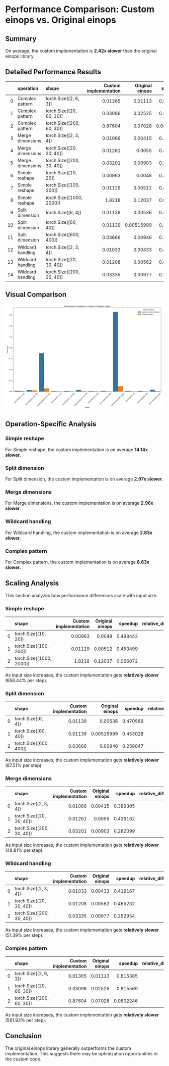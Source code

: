 # Performance Comparison: Custom einops vs. Original einops

## Summary

On average, the custom implementation is **2.42x slower** than the original einops library.

## Detailed Performance Results

|     | operation         | shape                     | Custom implementation | Original einops |   speedup | relative_diff_percent |
| --: | :---------------- | :------------------------ | --------------------: | --------------: | --------: | --------------------: |
|   0 | Complex pattern   | torch.Size([2, 6, 3])     |               0.01365 |         0.01113 |  0.815385 |               22.6415 |
|   1 | Complex pattern   | torch.Size([20, 60, 30])  |               0.03096 |         0.02525 |  0.815569 |               22.6138 |
|   2 | Complex pattern   | torch.Size([200, 60, 30]) |               0.87604 |         0.07028 | 0.0802246 |                1146.5 |
|   3 | Merge dimensions  | torch.Size([2, 3, 4])     |               0.01066 |         0.00415 |  0.389305 |               156.868 |
|   4 | Merge dimensions  | torch.Size([20, 30, 40])  |               0.01261 |          0.0055 |  0.436162 |               129.273 |
|   5 | Merge dimensions  | torch.Size([200, 30, 40]) |               0.03201 |         0.00903 |  0.282099 |               254.485 |
|   6 | Simple reshape    | torch.Size([10, 20])      |               0.00963 |          0.0048 |  0.498442 |               100.625 |
|   7 | Simple reshape    | torch.Size([100, 200])    |               0.01129 |         0.00512 |  0.453499 |               120.508 |
|   8 | Simple reshape    | torch.Size([1000, 2000])  |                1.8218 |         0.12037 |  0.066072 |                1413.5 |
|   9 | Split dimension   | torch.Size([6, 4])        |               0.01139 |         0.00536 |  0.470589 |                 112.5 |
|  10 | Split dimension   | torch.Size([60, 40])      |               0.01139 |      0.00515999 |  0.453028 |               120.737 |
|  11 | Split dimension   | torch.Size([600, 400])    |               0.03666 |         0.00946 |  0.258047 |               287.527 |
|  12 | Wildcard handling | torch.Size([2, 3, 4])     |               0.01033 |         0.00433 |  0.419167 |               138.568 |
|  13 | Wildcard handling | torch.Size([20, 30, 40])  |               0.01208 |         0.00562 |  0.465232 |               114.947 |
|  14 | Wildcard handling | torch.Size([200, 30, 40]) |               0.03335 |         0.00977 |  0.292954 |               241.351 |

## Visual Comparison

![Performance Comparison](performance_comparison.png)

## Operation-Specific Analysis

### Simple reshape

For Simple reshape, the custom implementation is on average **14.14x slower**.

### Split dimension

For Split dimension, the custom implementation is on average **2.97x slower**.

### Merge dimensions

For Merge dimensions, the custom implementation is on average **2.96x slower**.

### Wildcard handling

For Wildcard handling, the custom implementation is on average **2.83x slower**.

### Complex pattern

For Complex pattern, the custom implementation is on average **8.63x slower**.

## Scaling Analysis

This section analyzes how performance differences scale with input size.

### Simple reshape

|     | shape                    | Custom implementation | Original einops |  speedup | relative_diff_percent |
| --: | :----------------------- | --------------------: | --------------: | -------: | --------------------: |
|   0 | torch.Size([10, 20])     |               0.00963 |          0.0048 | 0.498442 |               100.625 |
|   1 | torch.Size([100, 200])   |               0.01129 |         0.00512 | 0.453499 |               120.508 |
|   2 | torch.Size([1000, 2000]) |                1.8218 |         0.12037 | 0.066072 |                1413.5 |

As input size increases, the custom implementation gets **relatively slower** (656.44% per step).

### Split dimension

|     | shape                  | Custom implementation | Original einops |  speedup | relative_diff_percent |
| --: | :--------------------- | --------------------: | --------------: | -------: | --------------------: |
|   0 | torch.Size([6, 4])     |               0.01139 |         0.00536 | 0.470589 |                 112.5 |
|   1 | torch.Size([60, 40])   |               0.01139 |      0.00515999 | 0.453028 |               120.737 |
|   2 | torch.Size([600, 400]) |               0.03666 |         0.00946 | 0.258047 |               287.527 |

As input size increases, the custom implementation gets **relatively slower** (87.51% per step).

### Merge dimensions

|     | shape                     | Custom implementation | Original einops |  speedup | relative_diff_percent |
| --: | :------------------------ | --------------------: | --------------: | -------: | --------------------: |
|   0 | torch.Size([2, 3, 4])     |               0.01066 |         0.00415 | 0.389305 |               156.868 |
|   1 | torch.Size([20, 30, 40])  |               0.01261 |          0.0055 | 0.436162 |               129.273 |
|   2 | torch.Size([200, 30, 40]) |               0.03201 |         0.00903 | 0.282099 |               254.485 |

As input size increases, the custom implementation gets **relatively slower** (48.81% per step).

### Wildcard handling

|     | shape                     | Custom implementation | Original einops |  speedup | relative_diff_percent |
| --: | :------------------------ | --------------------: | --------------: | -------: | --------------------: |
|   0 | torch.Size([2, 3, 4])     |               0.01033 |         0.00433 | 0.419167 |               138.568 |
|   1 | torch.Size([20, 30, 40])  |               0.01208 |         0.00562 | 0.465232 |               114.947 |
|   2 | torch.Size([200, 30, 40]) |               0.03335 |         0.00977 | 0.292954 |               241.351 |

As input size increases, the custom implementation gets **relatively slower** (51.39% per step).

### Complex pattern

|     | shape                     | Custom implementation | Original einops |   speedup | relative_diff_percent |
| --: | :------------------------ | --------------------: | --------------: | --------: | --------------------: |
|   0 | torch.Size([2, 6, 3])     |               0.01365 |         0.01113 |  0.815385 |               22.6415 |
|   1 | torch.Size([20, 60, 30])  |               0.03096 |         0.02525 |  0.815569 |               22.6138 |
|   2 | torch.Size([200, 60, 30]) |               0.87604 |         0.07028 | 0.0802246 |                1146.5 |

As input size increases, the custom implementation gets **relatively slower** (561.93% per step).

## Conclusion

The original einops library generally outperforms the custom implementation. This suggests there may be optimization opportunities in the custom code.
